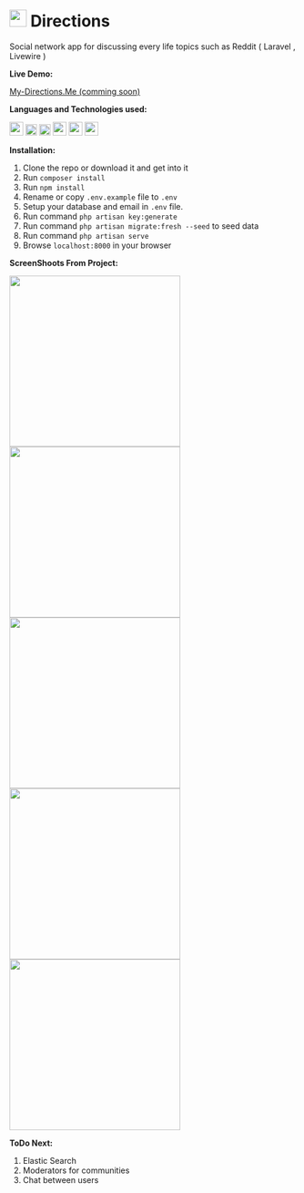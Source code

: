 # <img height="30" src="https://i.imgur.com/ZzJeukt.png">   Directions
Social network app for discussing every life topics such as Reddit ( Laravel , Livewire )


**Live Demo:** 

<a href="https://www.my-directions.me/"> My-Directions.Me (comming soon) </a>

**Languages and Technologies used:**  

<code><img height="24" src="https://cdn.cdnlogo.com/logos/h/90/html-5.svg"></code>
<code><img height="20" src="https://cdn.cdnlogo.com/logos/c/18/css.svg"></code>
<code><img height="20" src="https://cdn.cdnlogo.com/logos/t/58/tailwindcss.svg"></code>
<code><img height="24" src="https://laracasts.com/images/topics/icons/livewire-logo.svg"></code>
<code><img height="24" src="https://cdn.cdnlogo.com/logos/l/23/laravel.svg"></code>
<code><img height="24" src="https://cdn.cdnlogo.com/logos/m/6/mariadb.svg"></code>


**Installation:** 


1. Clone the repo or download it and get into it
2. Run `composer install`
3. Run `npm install`
4. Rename or copy `.env.example` file to `.env`
5. Setup your database and email in `.env` file.
6. Run command `php artisan key:generate`
7. Run command `php artisan migrate:fresh --seed` to seed data
8. Run command `php artisan serve`
9. Browse `localhost:8000` in your browser


**ScreenShoots From Project:**  

<img src="https://i.imgur.com/24FyhLf.jpg" width="300px"> 

<img src="https://i.imgur.com/8MkG3tg.jpg" width="300px"> 

<img src="https://i.imgur.com/FhxiBHI.jpg" width="300px"> 

<img src="https://i.imgur.com/DCmi2Z1.jpg" width="300px"> 

<img src="https://i.imgur.com/2gOqDhY.jpg" width="300px"> 


**ToDo Next:** 

1. Elastic Search
2. Moderators for communities
3. Chat between users